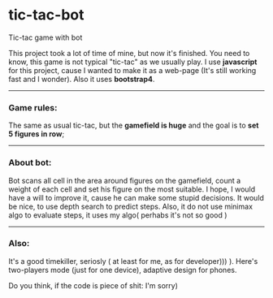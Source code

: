 # tic-tac-bot
Tic-tac game with bot

This project took a lot of time of mine, but now it's finished. You need to know, this game is not typical "tic-tac" as we usually play. I use **javascript** for this project, cause I wanted to make it as a web-page (It's still working fast and I wonder). Also it uses **bootstrap4**.
***

### Game rules:
The same as usual tic-tac, but the **gamefield is huge** and the goal is to **set 5 figures in row**;
***

### About bot:
Bot scans all cell in the area around figures on the gamefield, count a weight of each cell and set his figure on the most suitable. I hope, I would have a will to improve it, cause he can make some stupid deсisions. It would be nice, to use depth search to predict steps. Also, it do not use minimax algo to evaluate steps, it uses my algo( perhabs it's not so good )
***

### Also:
It's a good timekiller, seriosly ( at least for me, as for developer))) ). Here's two-players mode (just for one device), adaptive design for phones.

Do you think, if the code is piece of shit: I'm sorry)